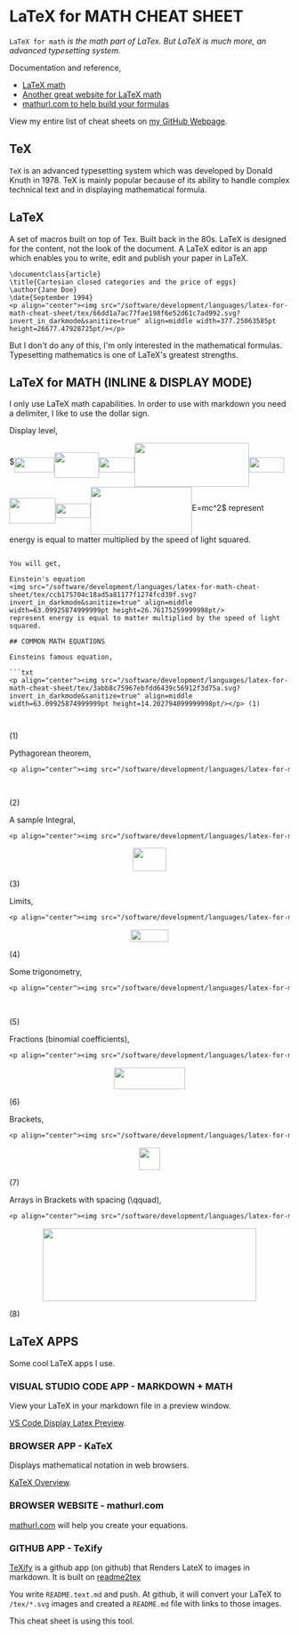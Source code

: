 # LaTeX for MATH CHEAT SHEET

`LaTeX for math` _is the math part of LaTex.  But LaTeX is much more,
an advanced typesetting system._

Documentation and reference,

* [LaTeX math](https://en.wikibooks.org/wiki/LaTeX/Mathematics)
* [Another great website for LaTeX math](https://www.overleaf.com/learn/latex/Mathematical_expressions)
* [mathurl.com to help build your formulas](http://mathurl.com/)

View my entire list of cheat sheets on
[my GitHub Webpage](https://jeffdecola.github.io/my-cheat-sheets/).

## TeX

`TeX` is an advanced typesetting system which was
developed by Donald Knuth in 1978. TeX is mainly popular
because of its ability to handle complex technical
text and in displaying mathematical formula.

## LaTeX

A set of macros built on top of Tex. Built back in the 80s.
LaTeX is designed for the content, not the look of the document.
A LaTeX editor is an app which enables you to write,
edit and publish your paper in LaTeX.

```
\documentclass{article}
\title{Cartesian closed categories and the price of eggs}
\author{Jane Doe}
\date{September 1994}
<p align="center"><img src="/software/development/languages/latex-for-math-cheat-sheet/tex/66dd1a7ac77fae198f6e52d61c7ad992.svg?invert_in_darkmode&sanitize=true" align=middle width=377.25063585pt height=26677.47928725pt/></p>
```

But I don't do any of this, I'm only interested in
the mathematical formulas. Typesetting mathematics
is one of LaTeX's greatest strengths.

## LaTeX for MATH (INLINE & DISPLAY MODE)

I only use LaTeX math capabilities. In order to use with markdown
you need a delimiter, I like to use the dollar sign.

Display level,

\$<img src="/software/development/languages/latex-for-math-cheat-sheet/tex/cc30afed64196658375c08d08281d85c.svg?invert_in_darkmode&sanitize=true" align=middle width=72.14038259999998pt height=26.76175259999998pt/><img src="/software/development/languages/latex-for-math-cheat-sheet/tex/2ce1efb0991e67d23673d5002c38d5f4.svg?invert_in_darkmode&sanitize=true" align=middle width=80.36550059999999pt height=45.84475499999998pt/><img src="/software/development/languages/latex-for-math-cheat-sheet/tex/ac751974109f8cb69488a0604e3c38e6.svg?invert_in_darkmode&sanitize=true" align=middle width=63.09925874999999pt height=26.76175259999998pt/><img src="/software/development/languages/latex-for-math-cheat-sheet/tex/d2093797fcacf890acecdc17bc808f86.svg?invert_in_darkmode&sanitize=true" align=middle width=206.75854649999997pt height=78.90410879999997pt/><img src="/software/development/languages/latex-for-math-cheat-sheet/tex/ac751974109f8cb69488a0604e3c38e6.svg?invert_in_darkmode&sanitize=true" align=middle width=63.09925874999999pt height=26.76175259999998pt/><img src="/software/development/languages/latex-for-math-cheat-sheet/tex/c2bcba031495fb258907755cfd89ba9d.svg?invert_in_darkmode&sanitize=true" align=middle width=83.10521009999998pt height=45.84475500000001pt/><img src="/software/development/languages/latex-for-math-cheat-sheet/tex/ac751974109f8cb69488a0604e3c38e6.svg?invert_in_darkmode&sanitize=true" align=middle width=63.09925874999999pt height=26.76175259999998pt/><img src="/software/development/languages/latex-for-math-cheat-sheet/tex/8e17eefb9686f8a4505a723255a858d1.svg?invert_in_darkmode&sanitize=true" align=middle width=182.14661685pt height=85.29680940000001pt/>E=mc^2\$
represent energy is equal to matter multiplied by the speed of light squared.
```

You will get,

Einstein's equation
<img src="/software/development/languages/latex-for-math-cheat-sheet/tex/ccb175704c18ad5a81177f1274fcd39f.svg?invert_in_darkmode&sanitize=true" align=middle width=63.09925874999999pt height=26.76175259999998pt/>
represent energy is equal to matter multiplied by the speed of light squared.

## COMMON MATH EQUATIONS

Einsteins famous equation,

```txt
<p align="center"><img src="/software/development/languages/latex-for-math-cheat-sheet/tex/3abb8c75967ebfdd6439c56912f3d75a.svg?invert_in_darkmode&sanitize=true" align=middle width=63.09925874999999pt height=14.202794099999998pt/></p> (1)
```

<p align="center"><img src="/software/development/languages/latex-for-math-cheat-sheet/tex/3abb8c75967ebfdd6439c56912f3d75a.svg?invert_in_darkmode&sanitize=true" align=middle width=63.09925874999999pt height=14.202794099999998pt/></p> (1)

Pythagorean theorem,

```txt
<p align="center"><img src="/software/development/languages/latex-for-math-cheat-sheet/tex/238cd7abcefb8a6a256d0bec59744770.svg?invert_in_darkmode&sanitize=true" align=middle width=94.44253334999999pt height=14.937954899999998pt/></p> (2)
```

<p align="center"><img src="/software/development/languages/latex-for-math-cheat-sheet/tex/238cd7abcefb8a6a256d0bec59744770.svg?invert_in_darkmode&sanitize=true" align=middle width=94.44253334999999pt height=14.937954899999998pt/></p> (2)

A sample Integral,

```txt
<p align="center"><img src="/software/development/languages/latex-for-math-cheat-sheet/tex/7434eb168b5dfced915545b6a422e7b8.svg?invert_in_darkmode&sanitize=true" align=middle width=60.50117205pt height=41.27894265pt/></p> (3)
```

<p align="center"><img src="/software/development/languages/latex-for-math-cheat-sheet/tex/7434eb168b5dfced915545b6a422e7b8.svg?invert_in_darkmode&sanitize=true" align=middle width=60.50117205pt height=41.27894265pt/></p> (3)

Limits,

```txt
<p align="center"><img src="/software/development/languages/latex-for-math-cheat-sheet/tex/b7ecb947fb5547679f1c7ab9a546d2ce.svg?invert_in_darkmode&sanitize=true" align=middle width=68.4019611pt height=22.1917806pt/></p> (4)
```

<p align="center"><img src="/software/development/languages/latex-for-math-cheat-sheet/tex/b7ecb947fb5547679f1c7ab9a546d2ce.svg?invert_in_darkmode&sanitize=true" align=middle width=68.4019611pt height=22.1917806pt/></p> (4)

Some trigonometry,

```txt
<p align="center"><img src="/software/development/languages/latex-for-math-cheat-sheet/tex/85b567a60b6ab8fbc319c720f66f8ae2.svg?invert_in_darkmode&sanitize=true" align=middle width=283.3047162pt height=16.438356pt/></p> (5)
```

<p align="center"><img src="/software/development/languages/latex-for-math-cheat-sheet/tex/85b567a60b6ab8fbc319c720f66f8ae2.svg?invert_in_darkmode&sanitize=true" align=middle width=283.3047162pt height=16.438356pt/></p> (5)

Fractions (binomial coefficients),

```txt
<p align="center"><img src="/software/development/languages/latex-for-math-cheat-sheet/tex/9cc892f15c1314868714ad2b49649eb5.svg?invert_in_darkmode&sanitize=true" align=middle width=127.98480255pt height=39.452455349999994pt/></p> (6)
```

<p align="center"><img src="/software/development/languages/latex-for-math-cheat-sheet/tex/9cc892f15c1314868714ad2b49649eb5.svg?invert_in_darkmode&sanitize=true" align=middle width=127.98480255pt height=39.452455349999994pt/></p> (6)

Brackets,

```txt
<p align="center"><img src="/software/development/languages/latex-for-math-cheat-sheet/tex/2beb7431726139ffb37413b4031f73c1.svg?invert_in_darkmode&sanitize=true" align=middle width=37.5411861pt height=39.452455349999994pt/></p> (7)
```

<p align="center"><img src="/software/development/languages/latex-for-math-cheat-sheet/tex/2beb7431726139ffb37413b4031f73c1.svg?invert_in_darkmode&sanitize=true" align=middle width=37.5411861pt height=39.452455349999994pt/></p> (7)

Arrays in Brackets with spacing (\qquad),

```txt
<p align="center"><img src="/software/development/languages/latex-for-math-cheat-sheet/tex/4a59e94ce344d80400cb31c8cfa777a5.svg?invert_in_darkmode&sanitize=true" align=middle width=383.24212574999996pt height=131.50802115pt/></p> (8)
```

<p align="center"><img src="/software/development/languages/latex-for-math-cheat-sheet/tex/4a59e94ce344d80400cb31c8cfa777a5.svg?invert_in_darkmode&sanitize=true" align=middle width=383.24212574999996pt height=131.50802115pt/></p> (8)

## LaTeX APPS

Some cool LaTeX apps I use.

### VISUAL STUDIO CODE APP - MARKDOWN + MATH

View your LaTeX in your markdown file in a preview window.

[VS Code Display Latex Preview](https://marketplace.visualstudio.com/items?itemName=goessner.mdmath).

### BROWSER APP - KaTeX

Displays mathematical notation in web browsers.

[KaTeX Overview](https://katex.org/docs/supported.html).

### BROWSER WEBSITE - mathurl.com

[mathurl.com](http://mathurl.com/)
will help you create your equations.

### GITHUB APP - TeXify

[TeXify](https://github.com/apps/texify)
is a github app (on github) that Renders LateX to images in markdown.
It is built on
[readme2tex](https://github.com/leegao/readme2tex)

You write `README.text.md` and push.
At github, it will convert your LaTeX to `/tex/*.svg` images and
created a `README.md` file with links to those images.

This cheat sheet is using this tool.

